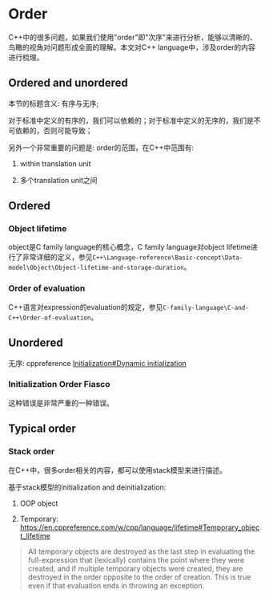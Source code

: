 # Order

C++中的很多问题，如果我们使用"order"即"次序"来进行分析，能够以清晰的、鸟瞰的视角对问题形成全面的理解。本文对C++ language中，涉及order的内容进行梳理。

## Ordered and unordered

本节的标题含义: 有序与无序; 

对于标准中定义的有序的，我们可以依赖的；对于标准中定义的无序的，我们是不可依赖的，否则可能导致；

另外一个非常重要的问题是: order的范围，在C++中范围有:

1) within translation unit

2) 多个translation unit之间



## Ordered 



### Object lifetime

object是C family language的核心概念，C family language对object lifetime进行了非常详细的定义，参见`C++\Language-reference\Basic-concept\Data-model\Object\Object-lifetime-and-storage-duration`。



### Order of evaluation

C++语言对expression的evaluation的规定，参见`C-family-language\C-and-C++\Order-of-evaluation`。

## Unordered

无序: cppreference [Initialization#Dynamic initialization](https://en.cppreference.com/w/cpp/language/initialization#Dynamic_initialization)

### Initialization Order Fiasco

这种错误是非常严重的一种错误。

## Typical order

### Stack order

在C++中，很多order相关的内容，都可以使用stack模型来进行描述。

基于stack模型的initialization and deinitialization:

1) OOP object

2) Temporary: https://en.cppreference.com/w/cpp/language/lifetime#Temporary_object_lifetime

> All temporary objects are destroyed as the last step in evaluating the full-expression that (lexically) contains the point where they were created, and if multiple temporary objects were created, they are destroyed in the order opposite to the order of creation. This is true even if that evaluation ends in throwing an exception.



